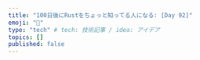 ```yaml
---
title: "100日後にRustをちょっと知ってる人になる: [Day 92]"
emoji: "🦀"
type: "tech" # tech: 技術記事 / idea: アイデア
topics: []
published: false
---
```


